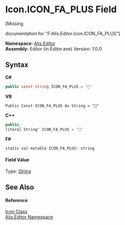 # Icon.ICON_FA_PLUS Field
 

\[Missing <summary> documentation for "F:Alis.Editor.Icon.ICON_FA_PLUS"\]

**Namespace:**&nbsp;<a href="b150ade4-39de-a232-5f06-d3cdc1b2c538">Alis.Editor</a><br />**Assembly:**&nbsp;Editor (in Editor.exe) Version: 1.0.0

## Syntax

**C#**<br />
``` C#
public const string ICON_FA_PLUS = ""
```

**VB**<br />
``` VB
Public Const ICON_FA_PLUS As String = ""
```

**C++**<br />
``` C++
public:
literal String^ ICON_FA_PLUS = ""
```

**F#**<br />
``` F#
static val mutable ICON_FA_PLUS: string
```


#### Field Value
Type: <a href="https://docs.microsoft.com/dotnet/api/system.string" target="_blank">String</a>

## See Also


#### Reference
<a href="cc0f883c-67f8-f772-c6d7-a60b129f22a7">Icon Class</a><br /><a href="b150ade4-39de-a232-5f06-d3cdc1b2c538">Alis.Editor Namespace</a><br />